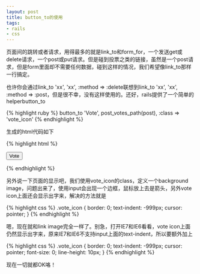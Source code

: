 ```yaml
---
layout: post
title: button_to的使用
tags:
- rails
- css
---
```

页面间的跳转或者请求，用得最多的就是link_to和form_for，一个发送get或delete请求，一个post或put请求。但是碰到投票之类的链接，虽然是一个post请求，但是form里面却不需要任何数据，碰到这样的情况，我们希望像link_to那样一行搞定。

也许你会通过link_to 'xx', 'xx', :method => :delete联想到link_to 'xx', 'xx', :method => :post，但是很不幸，没有这样使用的。还好，rails提供了一个简单的helperbutton_to

{% highlight ruby %}
button_to 'Vote', post_votes_path(post), :class => 'vote_icon'
{% endhighlight %}

生成的html代码如下

{% highlight html %}
<form class="button-to" action="/post/1/comments" method="post">
    <div>
        <input type="submit" value="Vote" class="vote_icon" />
        <input type="hidden" value="zbT/x/CpCjDQdTb2IZQ+ttGqNfv5PfsAJ3/BRK+wBqM=" name="authenticity_token" />
    </div>
</form>
{% endhighlight %}

另外说一下页面的显示吧，我们使用vote_icon的class，定义一个background image，问题出来了，使用input会出现一个边框，鼠标放上去是箭头，另外vote icon上面还会显示出字来，解决的方法就是

{% highlight css %}
.vote_icon {
    border: 0;
    text-indent: -999px;
    cursor: pointer;
}
{% endhighlight %}

嗯，现在就和link image完全一样了。别急，打开IE7和IE6看看，vote icon上面仍然显示出字来，原来IE7和IE6不支持input上面的text-indent，所以要额外加上

{% highlight css %}
.vote_icon {
    border: 0;
    text-indent: -999px;
    cursor: pointer;
    font-size: 0;
    line-height: 10px;
}
{% endhighlight %}

现在一切就都OK咯！

